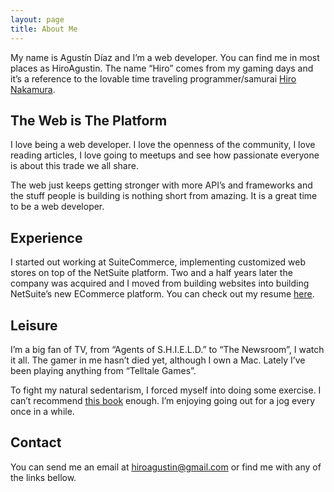 ```yaml
---
layout: page
title: About Me
---
```


My name is Agustín Díaz and I’m a web developer. You can find me in most places as HiroAgustin. The name “Hiro” comes from my gaming days and it’s a reference to the lovable time traveling programmer/samurai [Hiro Nakamura](http://en.wikipedia.org/wiki/Hiro_Nakamura).

## The Web is The Platform

I love being a web developer. I love the openness of the community, I love reading articles, I love going to meetups and see how passionate everyone is about this trade we all share.

The web just keeps getting stronger with more API’s and frameworks and the stuff people is building is nothing short from amazing. It is a great time to be a web developer.

## Experience

I started out working at SuiteCommerce, implementing customized web stores on top of the NetSuite platform. Two and a half years later the company was acquired and I moved from building websites into building NetSuite’s new ECommerce platform. You can check out my resume [here](/resume/).

## Leisure

I’m a big fan of TV, from “Agents of S.H.I.E.L.D.” to “The Newsroom”, I watch it all. The gamer in me hasn’t died yet, although I own a Mac. Lately I’ve been playing anything from “Telltale Games”.

To fight my natural sedentarism, I forced myself into doing some exercise. I can’t recommend [this book](http://www.amazon.com/Terrible-Wonderful-Reasons-Long-Distances/dp/1449459951/) enough. I’m enjoying going out for a jog every once in a while.

## Contact

You can send me an email at [hiroagustin@gmail.com](mailto:hiroagustin@gmail.com) or find me with any of the links bellow.

